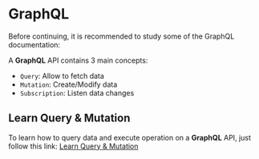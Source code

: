 # GraphQL

Before continuing, it is recommended to study some of the GraphQL documentation:

A **GraphQL** API contains 3 main concepts: 
* `Query`: Allow to fetch data
* `Mutation`: Create/Modify data
* `Subscription`: Listen data changes

## Learn Query & Mutation
To learn how to query data and execute operation on a **GraphQL** API, just follow this link: [Learn Query & Mutation](https://graphql.org/learn/queries/)
